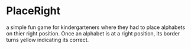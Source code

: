 # PlaceRight
 a simple fun game for kindergarteners where they had to place alphabets on thier right position. Once an alphabet is at a right position, its border turns yellow indicating its correct.
